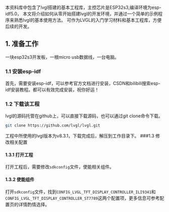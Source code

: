 本资料库中包含了lvgl搭建的基本工程库，主控芯片是ESP32s3,编译环境为esp-idf5.0，
本文将介绍如何从零开始搭建lvgl的开发环境，并通过一个简单的示例程序来熟悉lvgl的基本使用方法。
可作为LVGL的入门学习材料和基本工程库，方便后续的开发。
## 1. 准备工作
一块esp32s3开发板，一根micro usb数据线，一台电脑。
### 1.1 安装esp-idf
首先，需要安装esp-idf，可以参考官方文档进行安装，CSDN和bilibili搜索esp-idf安装教程。都可以有效完成安装，祝你好运！
### 1.2 下载该工程
lvgl的源码托管在github上，可以直接下载源码，也可以通过git clone命令下载。
```bash
git clone https://github.com/lvgl/lvgl.git
```
工程中所使用的lvgl版本为v8.3.1，下载完成后，解压到工作目录下。
###1.3 修改相关配置
#### 1.3.1 打开工程
打开工程后，需要修改`sdkconfig`文件，使能相关组件。
#### 1.3.2 使能组件
打开`sdkconfig`文件，找到`CONFIG_LVGL_TFT_DISPLAY_CONTROLLER_ILI9341`和`CONFIG_LVGL_TFT_DISPLAY_CONTROLLER_ST7789`这两个配置项，更多信息可参考配置页的详情酌情选择。
~~~有时间再修改~~~
